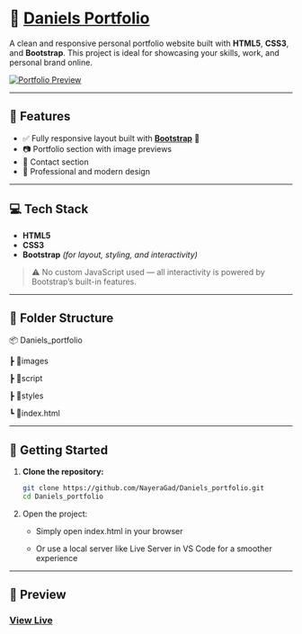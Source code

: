 # 🎨 [Daniels Portfolio](https://nayeragad.github.io/Daniels_portfolio/)

A clean and responsive personal portfolio website built with **HTML5**, **CSS3**, and **Bootstrap**. This project is ideal for showcasing your skills, work, and personal brand online.

[![Portfolio Preview](https://res.cloudinary.com/dedqtpla9/image/upload/Daniels_profile_elbvpg.png)](https://nayeragad.github.io/Daniels_portfolio/)

---

## 🌟 Features

- ✅ Fully responsive layout built with **[Bootstrap](https://getbootstrap.com/)** 💜
- 📷 Portfolio section with image previews
- 📱 Contact section
- 💼 Professional and modern design

---

## 💻 Tech Stack

- **HTML5**
- **CSS3**
- **Bootstrap** *(for layout, styling, and interactivity)*

> ⚠️ No custom JavaScript used — all interactivity is powered by Bootstrap’s built-in features.

---

## 📁 Folder Structure

📦 Daniels_portfolio

┣ 📂images

┣ 📂script

┣ 📂styles

┗ 📜index.html

---

## 🚀 Getting Started

1. **Clone the repository:**

   ```bash
   git clone https://github.com/NayeraGad/Daniels_portfolio.git
   cd Daniels_portfolio

   ```

2. Open the project:

   - Simply open index.html in your browser

   - Or use a local server like Live Server in VS Code for a smoother experience

---

## 🔗 Preview

### [View Live](https://nayeragad.github.io/Daniels_portfolio/)